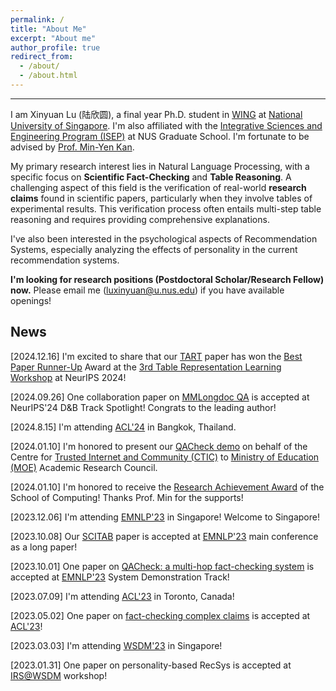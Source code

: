 ```yaml
---
permalink: /
title: "About Me"
excerpt: "About me"
author_profile: true
redirect_from: 
  - /about/
  - /about.html
---
```


---

I am Xinyuan Lu (陆欣圆), a final year Ph.D. student in [WING](https://wing.comp.nus.edu.sg/) at [National University of Singapore](https://www.nus.edu.sg/). I'm also affiliated with the [Integrative Sciences and Engineering Program (ISEP)](https://isep.nus.edu.sg/about/) at NUS Graduate School. I'm fortunate to be advised by [Prof. Min-Yen Kan](https://www.comp.nus.edu.sg/~kanmy/). 

My primary research interest lies in Natural Language Processing, with a specific focus on **Scientific Fact-Checking** and **Table Reasoning**. A challenging aspect of this field is the verification of real-world **research claims** found in scientific papers, particularly when they involve tables of experimental results. This verification process often entails multi-step table reasoning and requires providing comprehensive explanations. 

I've also been interested in the psychological aspects of Recommendation Systems, especially analyzing the effects of personality in the current recommendation systems. 

**I'm looking for research positions (Postdoctoral Scholar/Research Fellow) now.** Please email me (luxinyuan@u.nus.edu) if you have available openings!

## News

[2024.12.16] I'm excited to share that our [TART](https://arxiv.org/abs/2409.11724) paper has won the [Best Paper Runner-Up](https://drive.google.com/file/d/1uIkFtm2FxBizuB1ec8VoQWTrCQx7J9zR/view?usp=sharing) Award at the [3rd Table Representation Learning Workshop](https://table-representation-learning.github.io/) at NeurIPS 2024!

[2024.09.26] One collaboration paper on [MMLongdoc QA](https://arxiv.org/abs/2407.01523) is accepted at NeurIPS'24 D&B Track Spotlight! Congrats to the leading author!

[2024.8.15] I'm attending [ACL'24](https://2024.aclweb.org/) in Bangkok, Thailand.

[2024.01.10] I'm honored to present our [QACheck demo](https://arxiv.org/abs/2310.07609) on behalf of the Centre for [Trusted Internet and Community (CTIC)](https://ctic.nus.edu.sg/) to [Ministry of Education (MOE)](https://www.moe.gov.sg/) Academic Research Council.

[2024.01.10] I'm honored to receive the [Research Achievement Award](https://drive.google.com/file/d/1jdvyH3PIDz3TubIV3HToP3i62GRhh_eH/view?usp=sharing) of the School of Computing! Thanks Prof. Min for the supports!

[2023.12.06] I'm attending [EMNLP'23](https://2023.emnlp.org/) in Singapore! Welcome to Singapore!

[2023.10.08] Our [SCITAB](https://arxiv.org/abs/2305.13186) paper is accepted at [EMNLP'23](https://2023.emnlp.org/) main conference as a long paper!

[2023.10.01] One paper on [QACheck: a multi-hop fact-checking system](https://arxiv.org/abs/2310.07609) is accepted at [EMNLP'23](https://2023.emnlp.org/) System Demonstration Track!

[2023.07.09] I'm attending [ACL'23](https://2023.aclweb.org/) in Toronto, Canada!

[2023.05.02] One paper on [fact-checking complex claims](https://aclanthology.org/2023.acl-long.386.pdf) is accepted at [ACL'23](https://2023.aclweb.org/)!

[2023.03.03] I'm attending [WSDM'23](https://www.wsdm-conference.org/2023/) in Singapore!

[2023.01.31] One paper on personality-based RecSys is accepted at [IRS@WSDM](https://irs-wsdm.github.io/) workshop!

